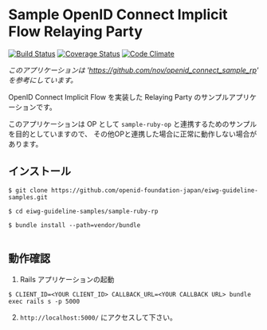 # Sample OpenID Connect Implicit Flow Relaying Party
[![Build Status](https://travis-ci.org/openid-foundation-japan/eiwg-guideline-samples/sample-ruby-rp.svg?branch=master)](https://travis-ci.org/openid-foundation-japan/eiwg-guideline-samples/sample-ruby-rp)
[![Coverage Status](https://img.shields.io/coveralls/openid-foundation-japan/eiwg-guideline-samples/sample-ruby-rp.svg)](https://coveralls.io/r/openid-foundation-japan/eiwg-guideline-samples/sample-ruby-rp?branch=master)
[![Code Climate](https://codeclimate.com/github/openid-foundation-japan/eiwg-guideline-samples/sample-ruby-rp/badges/gpa.svg)](https://codeclimate.com/github/openid-foundation-japan/eiwg-guideline-samples/sample-ruby-rp)


*このアプリケーションは 'https://github.com/nov/openid_connect_sample_rp' を参考にしています。*


OpenID Connect Implicit Flow を実装した Relaying Party のサンプルアプリケーションです。

このアプリケーションは OP として ```sample-ruby-op``` と連携するためのサンプルを目的としていますので、
その他OPと連携した場合に正常に動作しない場合があります。


## インストール
````.shell
$ git clone https://github.com/openid-foundation-japan/eiwg-guideline-samples.git

$ cd eiwg-guideline-samples/sample-ruby-rp
 
$ bundle install --path=vendor/bundle
 
````

## 動作確認

1. Rails アプリケーションの起動
````.shell
$ CLIENT_ID=<YOUR CLIENT_ID> CALLBACK_URL=<YOUR CALLBACK URL> bundle exec rails s -p 5000 
````

2. ```http://localhost:5000/``` にアクセスして下さい。
